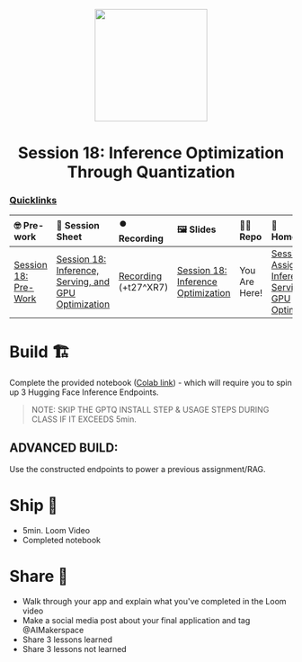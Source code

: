 <p align = "center" draggable=”false” ><img src="https://github.com/AI-Maker-Space/LLM-Dev-101/assets/37101144/d1343317-fa2f-41e1-8af1-1dbb18399719" 
     width="200px"
     height="auto"/>
</p>

## <h1 align="center" id="heading">Session 18: Inference Optimization Through Quantization</h1>
### [Quicklinks](https://github.com/AI-Maker-Space/AIE5/00_AIM_Quicklinks)

| 🤓 Pre-work | 📰 Session Sheet | ⏺️ Recording     | 🖼️ Slides        | 👨‍💻 Repo         | 📝 Homework      | 📁 Feedback       |
|:-----------------|:-----------------|:-----------------|:-----------------|:-----------------|:-----------------|:-----------------|
| [Session 18: Pre-Work](https://www.notion.so/Session-18-Inference-Serving-and-GPU-Optimization-189cd547af3d80d28ad9e324861d258b?pvs=4#189cd547af3d8163a4fed2cf4e4626f7)| [Session 18: Inference, Serving, and GPU Optimization](https://www.notion.so/Session-18-Inference-Serving-and-GPU-Optimization-189cd547af3d80d28ad9e324861d258b) | [Recording](https://us02web.zoom.us/rec/share/el3hXvxLx-xJvcsCVRFiAWAVuK8RjqDI-8Bam9eJR7LmLiUqEB_D5SiBTQQvkECw.lJ00vzL8BCkt90tX ) (+t27^XR7) | [Session 18: Inference Optimization](https://www.canva.com/design/DAGhoiXTTis/9qeiCrlvg9KXGv5-yV3UAw/edit?utm_content=DAGhoiXTTis&utm_campaign=designshare&utm_medium=link2&utm_source=sharebutton)| You Are Here! | [Session 18 Assignment: Inference, Serving, and GPU Optimization](https://forms.gle/LxuYTgRcouE7GHZv7)| [AIE5 Feedback 3/13](https://forms.gle/twvJU3qz6NFU38dq6) |



# Build 🏗️

Complete the provided notebook ([Colab link](https://colab.research.google.com/drive/1sWkYpVVCZCnBJmzHevVRvTVdzJtxvA6G?usp=sharing)) - which will require you to spin up 3 Hugging Face Inference Endpoints.

> NOTE: SKIP THE GPTQ INSTALL STEP & USAGE STEPS DURING CLASS IF IT EXCEEDS 5min.

## ADVANCED BUILD:

Use the constructed endpoints to power a previous assignment/RAG.

# Ship 🚢

- 5min. Loom Video
- Completed notebook

# Share 🚀
- Walk through your app and explain what you've completed in the Loom video
- Make a social media post about your final application and tag @AIMakerspace
- Share 3 lessons learned
- Share 3 lessons not learned
